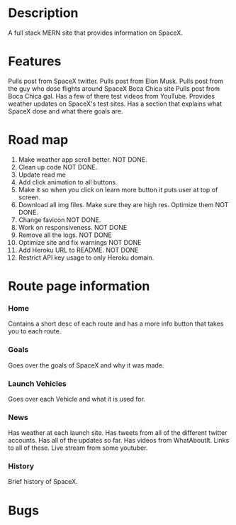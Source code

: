 # Description

A full stack MERN site that provides information on SpaceX.

# Features

Pulls post from SpaceX twitter.
Pulls post from Elon Musk.
Pulls post from the guy who dose flights around SpaceX Boca Chica site
Pulls post from Boca Chica gal.
Has a few of there test videos from YouTube.
Provides weather updates on SpaceX's test sites.
Has a section that explains what SpaceX dose and what there goals are.

# Road map

1.  Make weather app scroll better. NOT DONE.
2.  Clean up code NOT DONE.
3.  Update read me
4.  Add click animation to all buttons.
5.  Make it so when you click on learn more button it puts user at top of screen.
6.  Download all img files. Make sure they are high res. Optimize them NOT DONE.
7.  Change favicon NOT DONE.
8.  Work on responsiveness. NOT DONE
9.  Remove all the logs. NOT DONE
10. Optimize site and fix warnings NOT DONE
11. Add Heroku URL to README. NOT DONE
12. Restrict API key usage to only Heroku domain.

# Route page information

### Home

Contains a short desc of each route and has a more info button that takes you to each route.

### Goals

Goes over the goals of SpaceX and why it was made.

### Launch Vehicles

Goes over each Vehicle and what it is used for.

### News

Has weather at each launch site. Has tweets from all of the different twitter accounts. Has all of the updates so far.
Has videos from WhatAboutIt. Links to all of these. Live stream from some youtuber.

### History

Brief history of SpaceX.

# Bugs
